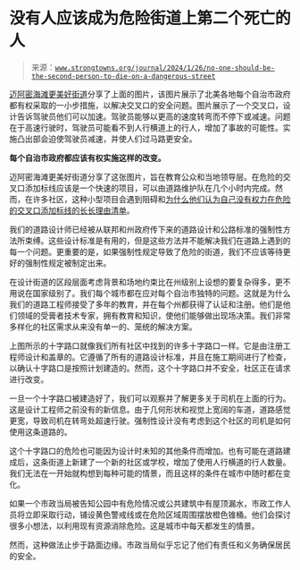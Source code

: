 <!--yml

category: 未分类

date: 2024-05-27 15:24:26

-->

# 没有人应该成为危险街道上第二个死亡的人

> 来源：[`www.strongtowns.org/journal/2024/1/26/no-one-should-be-the-second-person-to-die-on-a-dangerous-street`](https://www.strongtowns.org/journal/2024/1/26/no-one-should-be-the-second-person-to-die-on-a-dangerous-street)

[迈阿密海滩更美好街道](https://betterstreetsmb.com/bsmb/news/)分享了上面的图片，该图片展示了北美各地每个自治市政府都有权采取的一小步措施，以解决交叉口的安全问题。图片展示了一个交叉口，设计告诉驾驶员他们可以加速。驾驶员能够以更高的速度转弯而不停下或减速。问题在于高速行驶时，驾驶员可能看不到人行横道上的行人，增加了事故的可能性。实施凸出部会迫使驾驶员减速，并使人们过马路更安全。

**每个自治市政府都应该有权实施这样的改变。**

迈阿密海滩更美好街道分享了这张图片，旨在教育公众和当地领导层。在危险的交叉口添加标线应该是一个快速的项目，可以由道路维护队在几个小时内完成。然而，在许多社区，这种小型项目会遇到阻碍和[为什么他们认为自己没有权力在危险的交叉口添加标线的长长理由清单](https://www.strongtowns.org/journal/2023/8/18/the-technical-brush-off-and-how-to-fight-it)。

我们的道路设计师已经被从联邦和州政府传下来的道路设计和公路标准的强制性方法所束缚。这些设计标准是有用的，但是这些方法并不能解决我们在道路上遇到的每一个问题。更重要的是，如果强制性规定导致了危险的街道，我们不应该等待更好的强制性规定被制定出来。

在设计街道的区段层面考虑背景和场地约束比在州级别上设想的要复杂得多，更不用说在国家级别了。我们每个城市都在应对每个自治市独特的问题。这就是为什么我们的道路工程师接受了多年的教育，并在每个州都获得了认证和注册。他们是他们领域的受膏者技术专家，拥有教育和知识，使他们能够做出现场决策。我们非常多样化的社区需求从来没有单一的、笼统的解决方案。

上图所示的十字路口就像我们所有社区中找到的许多十字路口一样。它是由注册工程师设计和盖章的。它遵循了所有的道路设计标准，并且在施工期间进行了检查，以确认十字路口是按照计划建造的。然而，这个十字路口并不安全，社区正在请求进行改变。

一旦一个十字路口被建造好了，我们可以观察并了解更多关于司机在上面的行为。这是设计工程师之前没有的新信息。由于几何形状和视觉上宽阔的车道，道路感觉更宽，导致司机在转弯处超速行驶。强制性设计没有考虑到这个社区的司机是如何使用这条道路的。

这个十字路口的危险也可能因为设计时未知的其他条件而增加。也有可能在道路建成后，这条街道上新建了一个新的社区或学校，增加了使用人行横道的行人数量。我们无法在一开始就构想到每种可能的情景，而且这样的条件在城市中随时都在变化。

如果一个市政当局被告知公园中有危险情况或公共建筑中有屋顶漏水，市政工作人员将立即采取行动，铺设黄色警戒线或在危险区域周围摆放橙色锥桶。他们会探讨很多小想法，以利用现有资源消除危险。这是城市中每天都发生的情景。

然而，这种做法止步于路面边缘。市政当局似乎忘记了他们有责任和义务确保居民的安全。
